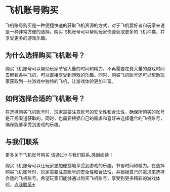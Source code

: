 # 飞机账号购买

飞机账号购买是一种便捷快速的获取飞机资源的方式，对于飞机爱好者和玩家来说是一种非常方便的选择。购买飞机账号可以帮助玩家快速获取更多的飞机种类，并享受更多的游戏乐趣。

## 为什么选择购买飞机账号？

购买飞机账号可以帮助玩家节省大量的时间和精力，不再需要花费大量的游戏时间去解锁各种飞机，可以直接享受到游戏的乐趣。同时，购买飞机账号还可以帮助玩家获取到一些游戏中独特的飞机，让游戏体验更加丰富。

## 如何选择合适的飞机账号？

在选择购买飞机账号时，玩家需要注意账号的安全性和合法性，确保所购买的账号是正规渠道获取的。同时，也需要根据自己的需求和喜好来选择适合的飞机账号，确保能够享受到游戏的乐趣。

## 与我们联系

更多关于飞机账号购买 请通过✈与我们联系,感谢阅读！

购买飞机账号可以让玩家更加便捷地享受到游戏的乐趣，节省时间和精力。在选择购买飞机账号时，玩家需要注意账号的安全性和合法性，并根据自己的需求来选择合适的飞机账号。希望玩家们能够通过购买飞机账号，享受到更多精彩的游戏体验。[点我联系✈](https://us.G208.com)